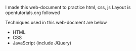 I made this web-document to practice html, css, js
Layout is opentutorials.org followed

Techniques used in this web-docment are below
- HTML
- CSS
- JavaScript (include JQuery)
